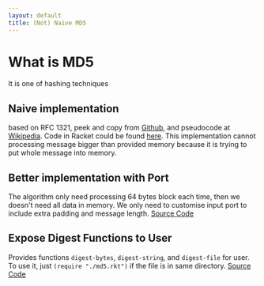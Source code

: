 ```yaml
---
layout: default
title: (Not) Naive MD5
---
```

What is MD5
===========
It is one of hashing techniques

Naive implementation
--------------------
based on RFC 1321, peek and copy from [Github](https://github.com/CastixGitHub/racket-md5), and pseudocode at [Wikipedia](https://en.wikipedia.org/wiki/MD5).
Code in Racket could be found [here](https://github.com/binilinlquad/md5/tree/v0.1).
This implementation cannot processing message bigger than provided memory because it is trying to put whole message into memory.

Better implementation with Port
-------------------------------
The algorithm only need processing 64 bytes block each time, then we doesn't need all data in memory.
We only need to customise input port to include extra padding and message length.
[Source Code](https://github.com/binilinlquad/md5/tree/v0.2)

Expose Digest Functions to User
-------------------------------
Provides functions `digest-bytes`, `digest-string`, and `digest-file` for user. To use it, just `(require "./md5.rkt")` if the file is in same directory.
[Source Code](https://github.com/binilinlquad/md5/tree/v0.3)
